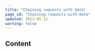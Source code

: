 ```yaml
---
title: "Chaining requests with data"
page_id: "Chaining-requests-with-data"
updated: 2022-05-12
warning: false
---
```


## Content
